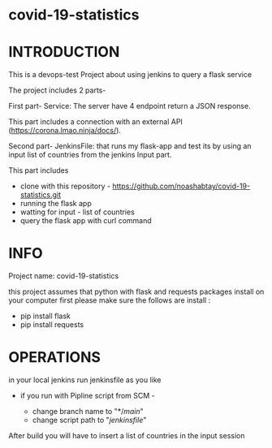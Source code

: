 # covid-19-statistics

# INTRODUCTION
This is a devops-test Project about using jenkins to query a flask service

The project includes 2 parts-

First part- Service: The server have 4 endpoint return a JSON response. 

This part includes a connection with an external API (https://corona.lmao.ninja/docs/).

Second part- JenkinsFile: that runs my flask-app and test its by using an input list of countries from the jenkins Input part.

This part includes 

- clone with this repository - https://github.com/noashabtay/covid-19-statistics.git
- running the flask app
- watting for input - list of countries
- query the flask app with curl command 


# INFO
Project name: covid-19-statistics

this project assumes that python with flask and requests packages install on your computer
first please make sure the follows are install :

- pip install flask
- pip install requests



# OPERATIONS
in your local jenkins run jenkinsfile as you like
- if you run with Pipline script from SCM -

  - change branch name to "*/*main*" 
  - change script path to "*jenkinsfile*"


After build you will have to insert a list of countries in the input session

